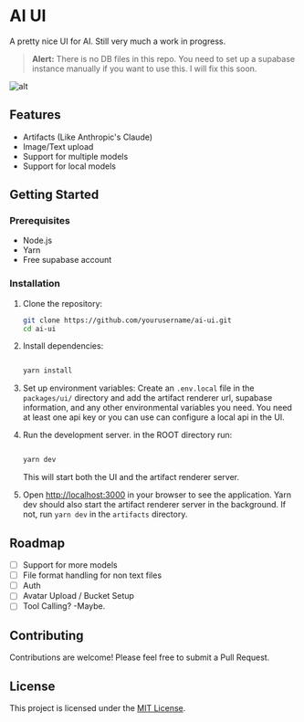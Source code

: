 # AI UI

A pretty nice UI for AI. Still very much a work in progress.

> **Alert:** There is no DB files in this repo. You need to set up a supabase instance manually if you want to use this. I will fix this soon.

![alt](gif.gif)

## Features

- Artifacts (Like Anthropic's Claude)
- Image/Text upload
- Support for multiple models
- Support for local models

## Getting Started

### Prerequisites

- Node.js
- Yarn
- Free supabase account

### Installation

1. Clone the repository:

   ```bash
   git clone https://github.com/yourusername/ai-ui.git
   cd ai-ui
   ```

2. Install dependencies:

   ```bash

   yarn install

   ```

3. Set up environment variables:
   Create an `.env.local` file in the `packages/ui/` directory and add the  artifact renderer url, supabase information, and any other environmental variables you need. You need at least one api key or you can use can configure a local api in the UI.

4. Run the development server. in the ROOT directory run:

   ```bash

   yarn dev

   ```

   This will start both the UI and the artifact renderer server.

5. Open [http://localhost:3000](http://localhost:3000) in your browser to see the application. Yarn dev should also start the artifact renderer server in the background. If not, run `yarn dev` in the `artifacts` directory.

## Roadmap

- [ ] Support for more models
- [ ] File format handling for non text files
- [ ] Auth
- [ ] Avatar Upload / Bucket Setup
- [ ] Tool Calling? -Maybe.

## Contributing

Contributions are welcome! Please feel free to submit a Pull Request.

## License

This project is licensed under the [MIT License](LICENSE).
